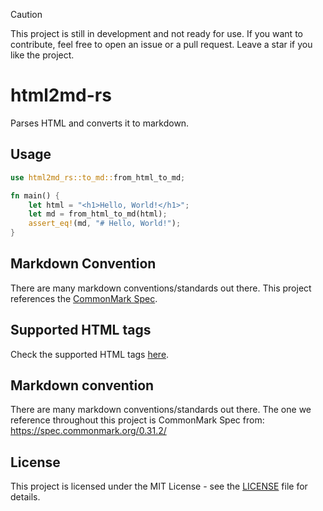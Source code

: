> [!CAUTION]
> This project is still in development and not ready for use. If you want to contribute, feel free to open an issue or a pull request. Leave a star if you like the project.

# html2md-rs

Parses HTML and converts it to markdown.

## Usage

```rust
use html2md_rs::to_md::from_html_to_md;

fn main() {
    let html = "<h1>Hello, World!</h1>";
    let md = from_html_to_md(html);
    assert_eq!(md, "# Hello, World!");
}
```

## Markdown Convention

There are many markdown conventions/standards out there. This project references the [CommonMark Spec](https://spec.commonmark.org/0.31.2/).

## Supported HTML tags

Check the supported HTML tags [here](./src/structs.rs).

## Markdown convention

There are many markdown conventions/standards out there. The one we reference throughout this project is CommonMark Spec from: <https://spec.commonmark.org/0.31.2/>

## License

This project is licensed under the MIT License - see the [LICENSE](./LICENSE) file for details.
